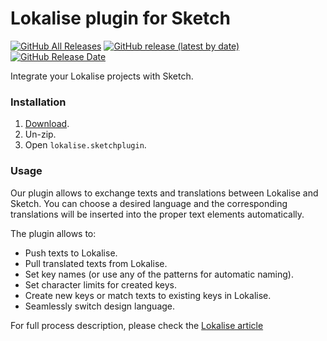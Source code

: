 # Lokalise plugin for Sketch

[![GitHub All Releases](https://img.shields.io/github/downloads/lokalise/lokalise-sketchplugin/total?cacheSeconds=1800)](https://github.com/lokalise/lokalise-sketchplugin/releases)
[![GitHub release (latest by date)](https://img.shields.io/github/v/release/lokalise/lokalise-sketchplugin?cacheSeconds=5000)](https://github.com/lokalise/lokalise-sketchplugin/releases/latest)
[![GitHub Release Date](https://img.shields.io/github/release-date/lokalise/lokalise-sketchplugin?cacheSeconds=1800)](https://github.com/lokalise/lokalise-sketchplugin/releases/latest)

Integrate your Lokalise projects with Sketch.

### Installation

1. [Download](https://github.com/lokalise/lokalise-sketchplugin/releases/download/v1.3.4/lokalise-sketch.sketchplugin-1.3.4.zip).
2. Un-zip.
3. Open `lokalise.sketchplugin`.


### Usage
Our plugin allows to exchange texts and translations between Lokalise and Sketch. You can choose a desired language and the corresponding translations will be inserted into the proper text elements automatically.

The plugin allows to:

- Push texts to Lokalise.
- Pull translated texts from Lokalise.
- Set key names (or use any of the patterns for automatic naming).
- Set character limits for created keys.
- Create new keys or match texts to existing keys in Lokalise.
- Seamlessly switch design language.

For full process description, please check the [Lokalise article](https://docs.lokalise.com/en/articles/4669773-sketch)
